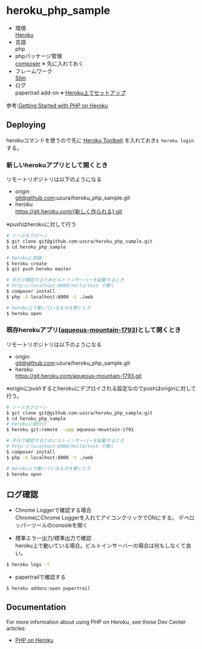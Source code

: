 # heroku_php_sample

* 環境  
[Heroku](http://heroku.com/home)
* 言語  
php
* phpパッケージ管理  
[composer](http://getcomposer.org/) ※ 先に入れておく
* フレームワーク  
 [Slim](http://docs.slimframework.com/)
* ログ  
papertrail add-on ※ [Heroku上でセットアップ](https://devcenter.heroku.com/articles/getting-started-with-php#provision-add-ons)

参考:[Getting Started with PHP on Heroku](https://devcenter.heroku.com/articles/getting-started-with-php) 

## Deploying

herokuコマンドを使うので先に [Heroku Toolbelt](https://toolbelt.heroku.com/) を入れておき`$ heroku login`する。

### 新しいherokuアプリとして開くとき

リモートリポジトリは以下のようになる
* origin  
git@github.com:uzura/heroku_php_sample.git
* heroku  
https://git.heroku.com/{新しく作られる}.git

※pushはherokuに対して行う

```sh
# ソースをクローン
$ git clone git@github.com:uzura/heroku_php_sample.git
$ cd heroku_php_sample

# herokuに登録
$ heroku create
$ git push heroku master

# 手元で確認するためビルトインサーバーを起動するとき
# http://localhost:8000/hello/test で開く
$ composer install
$ php -S localhost:8000 -t ./web

# heroku上で動いているものを開くとき
$ heroku open
```

### 既存herokuアプリ([aqueous-mountain-1793](https://dashboard.heroku.com/apps/aqueous-mountain-1793))として開くとき

リモートリポジトリは以下のようになる
* origin  
git@github.com:uzura/heroku_php_sample.git
* heroku  
https://git.heroku.com/aqueous-mountain-1793.git

※originにpushするとherokuにデプロイされる設定なのでpushはoriginに対して行う。

```sh
# ソースをクローン
$ git clone git@github.com:uzura/heroku_php_sample.git
$ cd heroku_php_sample
# herokuに紐付け
$ heroku git:remote --app aqueous-mountain-1793

# 手元で確認するためビルトインサーバーを起動するとき
# http://localhost:8000/hello/test で開く
$ composer install
$ php -S localhost:8000 -t ./web

# heroku上で動いているものを開くとき
$ heroku open
```

## ログ確認
* Chrome Loggerで確認する場合  
ChromeにChrome Loggerを入れてアイコンクリックでONにする。
デベロッパーツールのconsoleを開く

* 標準エラー出力/標準出力で確認  
heroku上で動いている場合。ビルトインサーバーの場合は何もしなくて良い。
```sh
$ heroku logs -t
```

* papertrailで確認する  
```sh
$ heroku addons:open papertrail
```

## Documentation

For more information about using PHP on Heroku, see these Dev Center articles:

- [PHP on Heroku](https://devcenter.heroku.com/categories/php)
